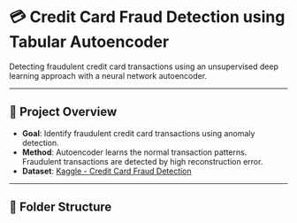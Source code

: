 # 💳 Credit Card Fraud Detection using Tabular Autoencoder

Detecting fraudulent credit card transactions using an unsupervised deep learning approach with a neural network autoencoder.

---

## 📌 Project Overview

- **Goal**: Identify fraudulent credit card transactions using anomaly detection.
- **Method**: Autoencoder learns the normal transaction patterns. Fraudulent transactions are detected by high reconstruction error.
- **Dataset**: [Kaggle - Credit Card Fraud Detection](https://www.kaggle.com/mlg-ulb/creditcardfraud)

---

## 📁 Folder Structure

